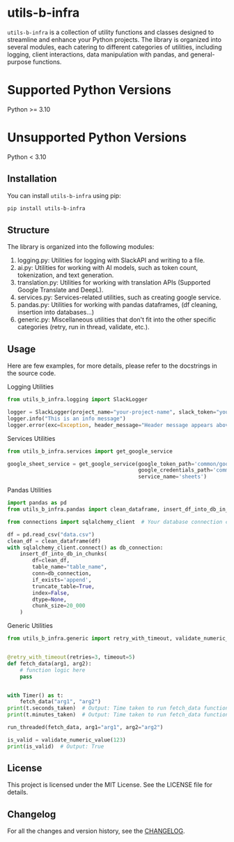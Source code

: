 # utils-b-infra

`utils-b-infra` is a collection of utility functions and classes designed to streamline and enhance your Python
projects. The
library is organized into several modules, each catering to different categories of utilities, including logging, client
interactions, data manipulation with pandas, and general-purpose functions.

# Supported Python Versions

Python >= 3.10

# Unsupported Python Versions

Python < 3.10

## Installation

You can install `utils-b-infra` using pip:

```bash
pip install utils-b-infra
```

## Structure

The library is organized into the following modules:

1. logging.py: Utilities for logging with SlackAPI and writing to a file.
2. ai.py: Utilities for working with AI models, such as token count, tokenization, and text generation.
3. translation.py: Utilities for working with translation APIs (Supported Google Translate and DeepL).
4. services.py: Services-related utilities, such as creating google service.
5. pandas.py: Utilities for working with pandas dataframes, (df cleaning, insertion into databases...)
6. generic.py: Miscellaneous utilities that don't fit into the other specific categories (retry, run in thread,
   validate, etc.).

## Usage

Here are few examples, for more details, please refer to the docstrings in the source code.

Logging Utilities

```python
from utils_b_infra.logging import SlackLogger

logger = SlackLogger(project_name="your-project-name", slack_token="your-slack-token", slack_channel_id="channel-id")
logger.info("This is an info message")
logger.error(exc=Exception, header_message="Header message appears above the exception message in the Slack message")
```

Services Utilities

```python
from utils_b_infra.services import get_google_service

google_sheet_service = get_google_service(google_token_path='common/google_token.json',
                                          google_credentials_path='common/google_credentials.json',
                                          service_name='sheets')
```

Pandas Utilities

```python
import pandas as pd
from utils_b_infra.pandas import clean_dataframe, insert_df_into_db_in_chunks

from connections import sqlalchemy_client  # Your database connection client

df = pd.read_csv("data.csv")
clean_df = clean_dataframe(df)
with sqlalchemy_client.connect() as db_connection:
    insert_df_into_db_in_chunks(
        df=clean_df,
        table_name="table_name",
        conn=db_connection,
        if_exists='append',
        truncate_table=True,
        index=False,
        dtype=None,
        chunk_size=20_000
    )
```

Generic Utilities

```python
from utils_b_infra.generic import retry_with_timeout, validate_numeric_value, run_threaded, Timer


@retry_with_timeout(retries=3, timeout=5)
def fetch_data(arg1, arg2):
    # function logic here
    pass


with Timer() as t:
    fetch_data("arg1", "arg2")
print(t.seconds_taken)  # Output: Time taken to run fetch_data function (in seconds)
print(t.minutes_taken)  # Output: Time taken to run fetch_data function (in minutes)

run_threaded(fetch_data, arg1="arg1", arg2="arg2")

is_valid = validate_numeric_value(123)
print(is_valid)  # Output: True
```

## License

This project is licensed under the MIT License. See the LICENSE file for details.

## Changelog

For all the changes and version history, see the [CHANGELOG](CHANGELOG.md).

